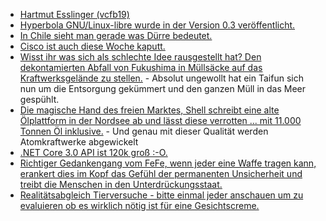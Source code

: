 * [Hartmut Esslinger (vcfb19)](https://cdn.media.ccc.de/events/vcfb/2019/h264-hd/vcfb19-124-deu-Hartmut_Esslinger_hd.mp4)
* [Hyperbola GNU/Linux-libre wurde in der Version 0.3 veröffentlicht.](https://www.pro-linux.de/news/1/27508/hyperbola-gnulinux-libre-gibt-milky-way-v03-frei.html)
* [In Chile sieht man gerade was Dürre bedeutet.](https://netzfrauen.org/2019/10/14/chile-3/)
* [Cisco ist auch diese Woche kaputt.](https://blog.fefe.de/?ts=a35a2418)
* [Wisst ihr was sich als schlechte Idee rausgestellt hat? Den dekontamierten Abfall von Fukushima in Müllsäcke auf das Kraftwerksgelände zu stellen.](https://blog.fefe.de/?ts=a35aa3f1) - Absolut ungewollt hat ein Taifun sich nun um die Entsorgung gekümmert und den ganzen Müll in das Meer gespühlt.
* [Die magische Hand des freien Marktes, Shell schreibt eine alte Ölplattform in der Nordsee ab und lässt diese verrotten ... mit 11.000 Tonnen Öl inklusive.](https://www.sonnenseite.com/de/umwelt/greenpeace-shell-will-alte-plattformen-mit-11.000-tonnen-oel-in-der-nordsee-verrotten-lassen.html) - Und genau mit dieser Qualität werden Atomkraftwerke abgewickelt
* [.NET Core 3.0 API ist 120k groß :-O.](https://blog.fefe.de/?ts=a358d56f)
* [Richtiger Gedankengang vom FeFe, wenn jeder eine Waffe tragen kann, erankert dies im Kopf das Gefühl der permanenten Unsicherheit und treibt die Menschen in den Unterdrückungsstaat.](https://blog.fefe.de/?ts=a358c83c)
* [Realitätsabgleich Tierversuche - bitte einmal jeder anschauen um zu evaluieren ob es wirklich nötig ist für eine Gesichtscreme.](https://netzfrauen.org/2019/10/15/tierversuche-3/)
